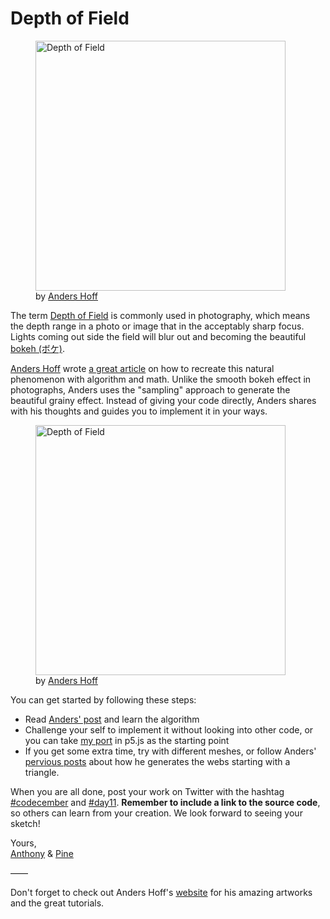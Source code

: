 # Depth of Field

<div class="horizontal-images">
  <figure>
    <img src="/assets/2020/11/depth-of-field.png" alt="Depth of Field" style="width:400px">
    <figcaption>by <a href="https://inconvergent.net/">Anders Hoff</a></figcaption>
  </figure>
</div>

The term [Depth of Field](https://en.wikipedia.org/wiki/Depth_of_field) is commonly used in photography, which means the depth range in a photo or image that in the acceptably sharp focus. Lights coming out side the field will blur out and becoming the beautiful [bokeh (ボケ)](https://en.wikipedia.org/wiki/Bokeh).

[Anders Hoff](https://inconvergent.net/) wrote [a great article](https://inconvergent.net/2019/depth-of-field/) on how to recreate this natural phenomenon with algorithm and math. Unlike the smooth bokeh effect in photographs, Anders uses the "sampling" approach to generate the beautiful grainy effect. Instead of giving your code directly, Anders shares with his thoughts and guides you to implement it in your ways.

<div class="horizontal-images">
  <figure>
    <img src="/assets/2020/11/depth-of-field-2.png" alt="Depth of Field" style="width:400px">
    <figcaption>by <a href="https://inconvergent.net/">Anders Hoff</a></figcaption>
  </figure>
</div>

You can get started by following these steps:

- Read [Anders' post](https://inconvergent.net/2019/depth-of-field/) and learn the algorithm
- Challenge your self to implement it without looking into other code, or you can take [my port](https://editor.p5js.org/antfu/sketches/5ZumvQKDK) in p5.js as the starting point
- If you get some extra time, try with different meshes, or follow Anders' [pervious posts](https://inconvergent.net/2019/a-tangle-of-webs/) about how he generates the webs starting with a triangle.

When you are all done, post your work on Twitter with the hashtag [#codecember](https://twitter.com/hashtag/codecember) and [#day11](https://twitter.com/hashtag/day11). **Remember to include a link to the source code**, so others can learn from your creation. We look forward to seeing your sketch!

Yours, <br>
[Anthony](https://twitter.com/antfu7) & [Pine](https://twitter.com/octref)

——

Don't forget to check out Anders Hoff's [website](https://inconvergent.net/) for his amazing artworks and the great tutorials.
